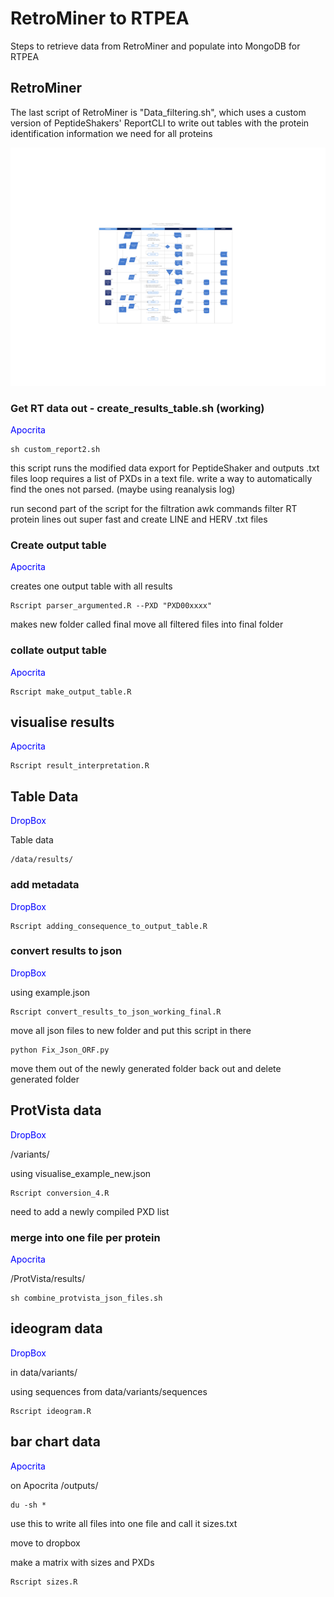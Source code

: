 # RetroMiner to RTPEA

Steps to retrieve data from RetroMiner and populate into MongoDB for RTPEA

## RetroMiner

The last script of RetroMiner is "Data_filtering.sh", which uses a custom version of PeptideShakers' ReportCLI to write out tables with the protein identification information we need for all proteins 

![alt text](https://github.com/Nazrath10R/RetroMiner_to_RTPEA/blob/master/images/RetroMiner%20to%20RTPEA.png)

### Get RT data out - create_results_table.sh (working)

<span style="color:blue">Apocrita</span>

```
sh custom_report2.sh
```

this script runs the modified data export for PeptideShaker and outputs .txt files
loop requires a list of PXDs in a text file. write a way to automatically find the ones not parsed. 
(maybe using reanalysis log) 

run second part of the script for the filtration
awk commands filter RT protein lines out super fast and create LINE and HERV .txt files 

### Create output table 

<span style="color:blue">Apocrita</span>

creates one output table with all results

```
Rscript parser_argumented.R --PXD "PXD00xxxx"
```

makes new folder called final
move all filtered files into final folder


### collate output table 

<span style="color:blue">Apocrita</span>


```
Rscript make_output_table.R
```

## visualise results 

<span style="color:blue">Apocrita</span>

```
Rscript result_interpretation.R
```


## Table Data

<span style="color:blue">DropBox</span>

Table data

```
/data/results/
```

### add metadata

<span style="color:blue">DropBox</span>

```
Rscript adding_consequence_to_output_table.R
````

### convert results to json

<span style="color:blue">DropBox</span>

using example.json

```
Rscript convert_results_to_json_working_final.R
```

move all json files to new folder and put this script in there

```
python Fix_Json_ORF.py
```

move them out of the newly generated folder back out and delete generated folder 



## ProtVista data

<span style="color:blue">DropBox</span>

/variants/

using visualise_example_new.json

```
Rscript conversion_4.R
```

need to add a newly compiled PXD list


### merge into one file per protein 

<span style="color:blue">Apocrita</span>

/ProtVista/results/

```
sh combine_protvista_json_files.sh
```

## ideogram data

<span style="color:blue">DropBox</span>

in data/variants/

using sequences from data/variants/sequences

```
Rscript ideogram.R
```


## bar chart data 

<span style="color:blue">Apocrita</span>

on Apocrita /outputs/

```
du -sh *
```
use this to write all files into one file and call it sizes.txt

move to dropbox

make a matrix with sizes and PXDs
```
Rscript sizes.R
```

